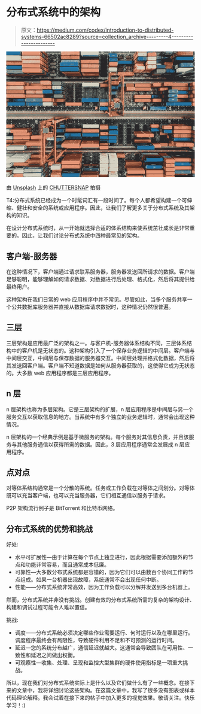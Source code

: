 # 分布式系统中的架构

> 原文：<https://medium.com/codex/introduction-to-distributed-systems-66502ac8289?source=collection_archive---------4----------------------->

![](img/8588e3d2f918ddde4506b285f4bde56d.png)

由 [Unsplash](https://unsplash.com) 上的 [CHUTTERSNAP](https://unsplash.com/@chuttersnap) 拍摄

T4:分布式系统已经成为一个时髦词汇有一段时间了。每个人都希望构建一个可伸缩、健壮和安全的系统或应用程序。因此，让我们了解更多关于分布式系统及其架构的知识。

在设计分布式系统时，从一开始就选择合适的体系结构来使系统茁壮成长是非常重要的。因此，让我们讨论分布式系统中四种最常见的架构。

## 客户端-服务器

在这种情况下，客户端通过请求联系服务器，服务器发送回所请求的数据。客户端足够聪明，能够理解如何请求数据、对数据进行后处理、格式化，然后将其提供给最终用户。

这种架构在我们日常的 web 应用程序中并不常见。尽管如此，当多个服务共享一个公共数据库服务器并直接从数据库请求数据时，这种情况仍然很普遍。

## 三层

三层架构是应用最广泛的架构之一。与客户机-服务器体系结构不同，三层体系结构中的客户机是无状态的。这种架构引入了一个保存业务逻辑的中间层。客户端与中间层交互，中间层与保存数据的服务器交互。中间层处理并格式化数据，然后将其发送回客户端。客户端不知道数据是如何从服务器获取的，这使得它成为无状态的。大多数 web 应用程序都是三层应用程序。

## n 层

n 层架构也称为多层架构。它是三层架构的扩展，n 层应用程序是中间层与另一个服务交互以获取信息的地方。当系统中有多个独立的业务逻辑时，通常会出现这种情况。

n 层架构的一个经典示例是基于微服务的架构。每个服务对其信息负责，并且该服务与其他服务通信以获得所需的数据。因此，3 层应用程序通常会发展成 n 层应用程序。

## 点对点

对等体系结构通常是一个分散的系统。任务或工作负载在对等体之间划分。对等体既可以充当客户端，也可以充当服务器，它们相互通信以服务于请求。

P2P 架构流行例子是 BitTorrent 和比特币网络。

## 分布式系统的优势和挑战

好处:

*   水平可扩展性—由于计算在每个节点上独立进行，因此根据需要添加额外的节点和功能非常容易，而且通常成本低廉。
*   可靠性—大多数分布式系统都是容错的，因为它们可以由数百个协同工作的节点组成。如果一台机器出现故障，系统通常不会出现任何中断。
*   性能——分布式系统非常高效，因为工作负载可以分解并发送到多台机器上。

然而，分布式系统并非没有挑战。创建有效的分布式系统所需的复杂的架构设计、构建和调试过程可能令人难以置信。

挑战:

*   调度——分布式系统必须决定哪些作业需要运行、何时运行以及在哪里运行。调度程序最终会有局限性，导致硬件利用不足和不可预测的运行时间。
*   延迟—您的系统分布越广，通信延迟就越大。这通常会导致团队在可用性、一致性和延迟之间做出权衡。
*   可观察性—收集、处理、呈现和监控大型集群的硬件使用指标是一项重大挑战。

所以，现在我们对分布式系统实际上是什么以及它们做什么有了一些概念。在接下来的文章中，我将详细讨论这些架构。在这篇文章中，我写了很多没有图表或样本代码理论解释。我会试着在接下来的帖子中加入更多的视觉效果。敬请关注。快乐学习！:)